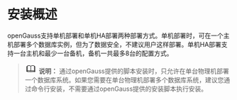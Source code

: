 # 安装概述<a name="ZH-CN_TOPIC_0249784550"></a>

openGauss支持单机部署和单机HA部署两种部署方式。单机部署时，可在一个主机部署多个数据库实例，但为了数据安全，不建议用户这样部署。单机HA部署支持一台主机和最少一台备机，备机一共最多8台的配置方式。

>![](public_sys-resources/icon-note.gif) **说明：** 
>通过openGauss提供的脚本安装时，只允许在单台物理机部署一个数据库系统。如果您需要在单台物理机部署多个数据库系统，建议您通过命令行安装，不需要通过openGauss提供的安装脚本执行安装。

